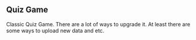 ## Quiz Game

Classic Quiz Game.
There are a lot of ways to upgrade it. At least there are some ways to upload new data and etc.
